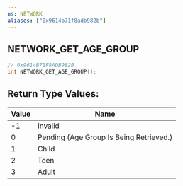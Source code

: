 ```yaml
---
ns: NETWORK
aliases: ["0x9614b71f8adb982b"]
---
```

## NETWORK_GET_AGE_GROUP

```c
// 0x9614B71F8ADB982B
int NETWORK_GET_AGE_GROUP();
```

## Return Type Values:
| Value | Name |
| --- | --- |
| -1 | Invalid |
| 0 | Pending (Age Group Is Being Retrieved.) |
| 1 | Child |
| 2 | Teen |
| 3 | Adult |

